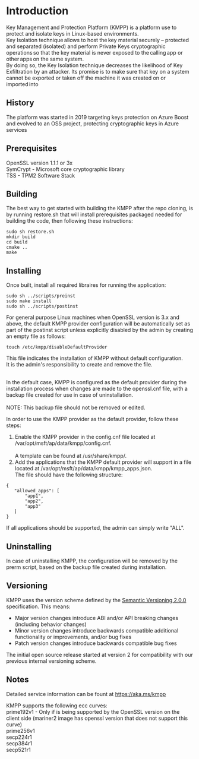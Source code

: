 # Introduction
Key Management and Protection Platform (KMPP) is a platform use to protect and isolate keys in Linux-based environments. <br>
Key Isolation technique allows to host the key material securely – protected and separated (isolated) and perform Private Keys cryptographic operations so that the key material is never exposed to the calling app or other apps on the same system. <br>
By doing so, the Key Isolation technique decreases the likelihood of Key Exfiltration by an attacker. Its promise is to make sure that key on a system cannot be exported or taken off the machine it was created on or imported into

## History
The platform was started in 2019 targeting keys protection on Azure Boost and evolved to an OSS project, protecting cryptographic keys in Azure services 

## Prerequisites
OpenSSL	version 1.1.1 or 3x <br>
SymCrypt - Microsoft core cryptographic library <br>
TSS - TPM2 Software Stack

## Building  
The best way to get started with building the KMPP after the repo cloning, is by running restore.sh that will install prerequisites packaged needed for building the code, then following these instructions:
```
sudo sh restore.sh
mkdir build
cd build
cmake ..
make
```

## Installing 
Once built, install all required libraires for running the application:
```
sudo sh ../scripts/preinst  
sudo make install  
sudo sh ../scripts/postinst 
```

For general purpose Linux machines when OpenSSL version is 3.x and above, the default KMPP provider configuration will be
automatically set as part of the postinst script unless explicitly disabled by the admin by creating an empty file as follows:

```
touch /etc/kmpp/disableDefaultProvider 

```
This file indicates the installation of KMPP without default configuration.  
It is the admin's responsibility to create and remove the file.<br><br>

In the default case, KMPP is configured as the default provider during the installation process 
when changes are made to the openssl.cnf file, with a backup file created for use in case of uninstallation. <br>  
NOTE: This backup file should not be removed or edited. <br>

In order to use the KMPP provider as the default provider, follow these steps:<br>  
1. Enable the KMPP provider in the config.cnf file located at /var/opt/msft/ap/data/kmpp/config.cnf.<br>  
   A template can be found at /usr/share/kmpp/. <br> 
2. Add the applications that the KMPP default provider will support in a file located at /var/opt/msft/ap/data/kmpp/kmpp_apps.json.<br>
   The file should have the following structure:

 ```
{
    "allowed_apps": [
        "app1",
        "app2",
        "app3"
    ]
} 
```

If all applications should be supported, the admin can simply write "ALL".

## Uninstalling 
In case of uninstalling KMPP, the configuration will be removed by the prerm script, 
based on the backup file created during installation.


## Versioning 
KMPP uses the version scheme defined by the
[Semantic Versioning 2.0.0](https://semver.org/spec/v2.0.0.html) specification. This means:

- Major version changes introduce ABI and/or API breaking changes (including behavior changes)
- Minor version changes introduce backwards compatible additional functionality or improvements, and/or bug fixes
- Patch version changes introduce backwards compatible bug fixes

The initial open source release started at version 2 for compatibility with our previous
internal versioning scheme.

## Notes
Detailed service information can be fount at https://aka.ms/kmpp <br>

KMPP supports the following ecc curves:<br>
prime192v1 - Only if is being supported by the OpenSSL version on the client side (mariner2 image has openssl version that does not support this curve) <br>
prime256v1 <br>
secp224r1 <br>
secp384r1 <br>
secp521r1 <br>
